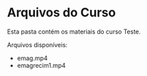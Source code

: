 # Arquivos do Curso

Esta pasta contém os materiais do curso Teste.

Arquivos disponíveis:
- emag.mp4
- emagrecim1.mp4